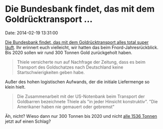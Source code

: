 Die Bundesbank findet, das mit dem Goldrücktransport \...
=========================================================

Date: 2014-02-19 13:31:00

[Die Bundesbank findet, das mit dem Goldrücktransport alles total super
läuft](http://spiegel.de/article.do?id=954389). Ihr erinnert euch
vielleicht, wir hatten das beim Fnord-Jahresrückblick. Bis 2020 sollen
wir rund 300 Tonnen Gold zurückgeholt haben.

> Thiele versicherte nun auf Nachfrage der Zeitung, dass es beim
> Transport des Goldschatzes nach Deutschland keine Startschwierigkeiten
> geben habe.

Außer des hohen logistischen Aufwands, der die initiale Liefermenge so
klein hielt.

> Die Zusammenarbeit mit der US-Notenbank beim Transport der Goldbarren
> bezeichnete Thiele als \"in jeder Hinsicht konstruktiv\". \"Die
> Amerikaner haben nie gemauert oder gebremst\"

Äh, nicht? Wieso dann nur 300 Tonnen bis 2020 und nicht [alle 1536
Tonnen](http://de.wikipedia.org/wiki/Deutsche_Goldreserven) jetzt auf
einen Schlag?
